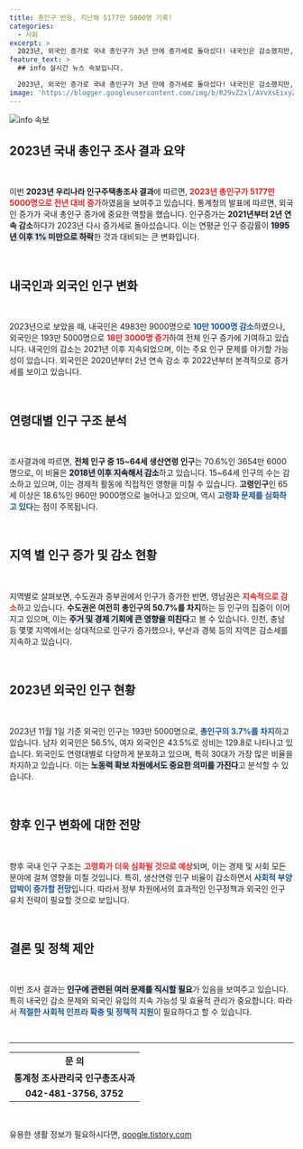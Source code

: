 ```yaml
---
title: 총인구 반등, 지난해 5177만 5000명 기록!
categories:
  - 사회
excerpt: >
  2023년, 외국인 증가로 국내 총인구가 3년 만에 증가세로 돌아섰다! 내국인은 감소했지만, 서울 중구 명동에서는 외국인들로 활기가 넘친다. 未来를 이끌 새로운 인구 구조에 주목해보자!
feature_text: >
  ## info 실시간 뉴스 속보입니다.

  2023년, 외국인 증가로 국내 총인구가 3년 만에 증가세로 돌아섰다! 내국인은 감소했지만, 서울 중구 명동에서는 외국인들로 활기가 넘친다. 未来를 이끌 새로운 인구 구조에 주목해보자!
image: 'https://blogger.googleusercontent.com/img/b/R29vZ2xl/AVvXsEixyZcFfHzMRdzZMjFBmAUKJYCLCGyLL1o632UiGVXcaFdKo_bkvkuCioo0uUKlGfBVcT3P84aROyZIXSBEx3Aw5nCQ3pTgDom1WDC4m8eifvWiAmWEEVb4x6G_l8C0QH225ldMjyaFvpxGEBGNO37VmDTDMHGhJPq73UglMfDca1-0aw/s1600/blogspot.png'
---
```


<p><img src="https://blogger.googleusercontent.com/img/b/R29vZ2xl/AVvXsEixyZcFfHzMRdzZMjFBmAUKJYCLCGyLL1o632UiGVXcaFdKo_bkvkuCioo0uUKlGfBVcT3P84aROyZIXSBEx3Aw5nCQ3pTgDom1WDC4m8eifvWiAmWEEVb4x6G_l8C0QH225ldMjyaFvpxGEBGNO37VmDTDMHGhJPq73UglMfDca1-0aw/s1600/blogspot.png" alt="info 속보" /></p>

<h2 data-ke-size="size26">2023년 국내 총인구 조사 결과 요약</h2>

<p data-ke-size="size16">&nbsp;</p>

<p>이번 <strong>2023년 우리나라 인구주택총조사 결과</strong>에 따르면, <b><span style="color: #ee2323;">2023년 총인구가 5177만 5000명으로 전년 대비 증가</span></b>하였음을 보여주고 있습니다. 통계청의 발표에 따르면, 외국인 증가가 국내 총인구 증가에 중요한 역할을 했습니다. 인구증가는 <strong>2021년부터 2년 연속 감소</strong>하다가 2023년 다시 증가세로 돌아섰습니다. 이는 연평균 인구 증감률이 <b><span style="background-color: #21538527;">1995년 이후 1% 미만으로 하락</span></b>한 것과 대비되는 큰 변화입니다. </p>

<p data-ke-size="size16">&nbsp;</p>

<h2 data-ke-size="size26">내국인과 외국인 인구 변화</h2>

<p data-ke-size="size16">&nbsp;</p>

<p>2023년으로 보았을 때, 내국인은 4983만 9000명으로 <b><span style="color: #1a5490;">10만 1000명 감소</span></b>하였으나, 외국인은 193만 5000명으로 <b><span style="color: #ee2323;">18만 3000명 증가</span></b>하여 전체 인구 증가에 기여하고 있습니다. 내국인의 감소는 2021년 이후 지속되었으며, 이는 주요 인구 문제를 야기할 가능성이 있습니다. 외국인은 2020년부터 2년 연속 감소 후 2022년부터 본격적으로 증가세를 보이고 있습니다. </p>

<p data-ke-size="size16">&nbsp;</p>

<h2 data-ke-size="size26">연령대별 인구 구조 분석</h2>

<p data-ke-size="size16">&nbsp;</p>

<p>조사결과에 따르면, <strong>전체 인구 중 15~64세 생산연령 인구</strong>는 70.6%인 3654만 6000명으로, 이 비율은 <b><span style="background-color: #21538527;">2018년 이후 지속해서 감소</span></b>하고 있습니다. 15~64세 인구의 수는 감소하고 있으며, 이는 경제적 활동에 직접적인 영향을 미칠 수 있습니다. <strong>고령인구</strong>인 65세 이상은 18.6%인 960만 9000명으로 늘어나고 있으며, 역시 <b><span style="color: #1a5490;">고령화 문제를 심화하고 있다</span></b>는 점이 주목됩니다.</p>

<p data-ke-size="size16">&nbsp;</p>

<h2 data-ke-size="size26">지역 별 인구 증가 및 감소 현황</h2>

<p data-ke-size="size16">&nbsp;</p>

<p>지역별로 살펴보면, 수도권과 중부권에서 인구가 증가한 반면, 영남권은 <b><span style="color: #ee2323;">지속적으로 감소</span></b>하고 있습니다. <strong>수도권은 여전히 총인구의 50.7%를 차지</strong>하는 등 인구의 집중이 이어지고 있으며, 이는 <b><span style="background-color: #21538527;">주거 및 경제 기회에 큰 영향을 미친다</span></b>고 볼 수 있습니다. 인천, 충남 등 몇몇 지역에서는 상대적으로 인구가 증가했으나, 부산과 경북 등의 지역은 감소세를 지속하고 있습니다.</p>

<p data-ke-size="size16">&nbsp;</p>

<h2 data-ke-size="size26">2023년 외국인 인구 현황</h2>

<p data-ke-size="size16">&nbsp;</p>

<p>2023년 11월 1일 기준 외국인 인구는 193만 5000명으로, <b><span style="color: #1a5490;">총인구의 3.7%를 차지</span></b>하고 있습니다. 남자 외국인은 56.5%, 여자 외국인은 43.5%로 성비는 129.8로 나타나고 있습니다. 외국인도 연령대별로 다양하게 분포하고 있으며, 특히 30대가 가장 많은 비율을 차지하고 있습니다. 이는 <b><span style="background-color: #21538527;">노동력 확보 차원에서도 중요한 의미를 가진다</span></b>고 분석할 수 있습니다. </p>

<p data-ke-size="size16">&nbsp;</p>

<h2 data-ke-size="size26">향후 인구 변화에 대한 전망</h2>

<p data-ke-size="size16">&nbsp;</p>

<p>향후 국내 인구 구조는 <b><span style="color: #ee2323;">고령화가 더욱 심화될 것으로 예상</span></b>되며, 이는 경제 및 사회 모든 분야에 걸쳐 영향을 미칠 것입니다. 특히, 생산연령 인구 비율이 감소하면서 <b><span style="color: #1a5490;">사회적 부양 압박이 증가할 전망</span></b>입니다. 따라서 정부 차원에서의 효과적인 인구정책과 외국인 인구 유치 전략이 필요할 것으로 보입니다. </p>

<p data-ke-size="size16">&nbsp;</p>

<h2 data-ke-size="size26">결론 및 정책 제안</h2>

<p data-ke-size="size16">&nbsp;</p>

<p>이번 조사 결과는 <b><span style="background-color: #21538527;">인구에 관련된 여러 문제를 직시할 필요</span></b>가 있음을 보여주고 있습니다. 특히 내국인 감소 문제와 외국인 유입의 지속 가능성 및 효율적 관리가 중요합니다. 따라서 <b><span style="color: #1a5490;">적절한 사회적 인프라 확충 및 정책적 지원</span></b>이 필요하다고 할 수 있습니다.</p>

<p data-ke-size="size16">&nbsp;</p>

<hr>

<table style="width:100%">
<tr>
<td style="text-align: center; height: 17px;"><b>문 의</b></td>
</tr>
<tr>
<td style="text-align: center; height: 17px;"><b>통계청 조사관리국 인구총조사과</b></td>
</tr>
<tr>
<td style="text-align: center; height: 17px;"><b>042-481-3756, 3752</b></td>
</tr>
</table>

<p data-ke-size="size16">&nbsp;</p>
유용한 생활 정보가 필요하시다면, <a href="https://qoogle.tistory.com" rel="dofollow">qoogle.tistory.com</a>


